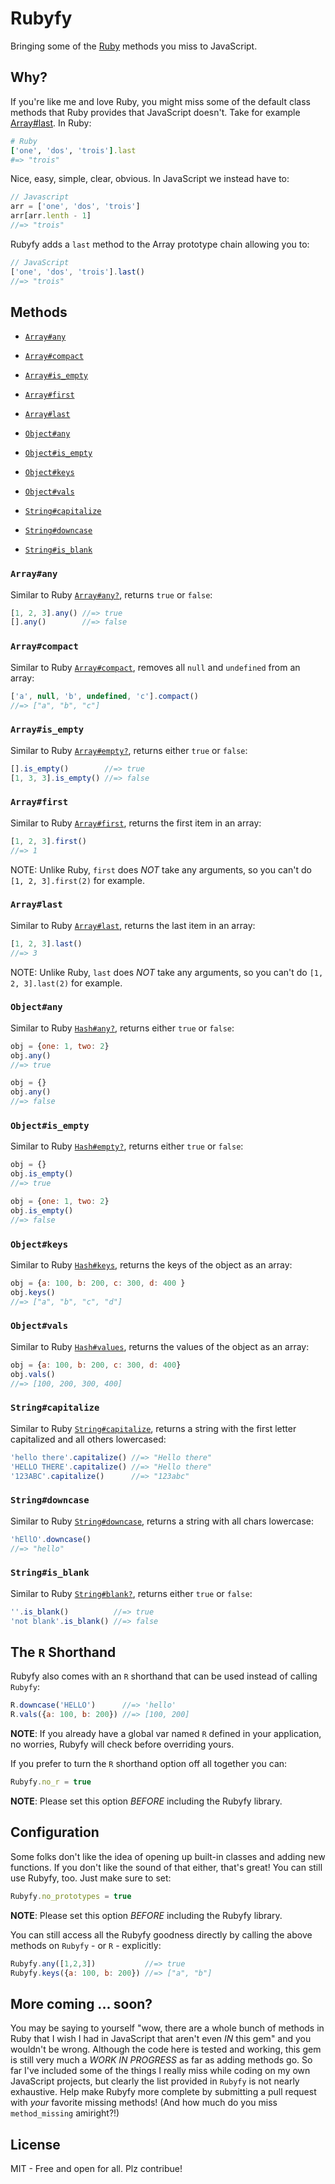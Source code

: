 # Rubyfy
Bringing some of the [Ruby](https://www.ruby-lang.org/en) methods you miss to JavaScript.

## Why?
If you're like me and love Ruby, you might miss some of the default class methods that Ruby provides that JavaScript doesn't. Take for example [Array#last](https://apidock.com/ruby/Array/last). In Ruby:
```ruby
# Ruby
['one', 'dos', 'trois'].last
#=> "trois"
```
Nice, easy, simple, clear, obvious. In JavaScript we instead have to:
```javascript
// Javascript
arr = ['one', 'dos', 'trois']
arr[arr.lenth - 1]
//=> "trois"
```
Rubyfy adds a `last` method to the Array prototype chain allowing you to:
```javascript
// JavaScript
['one', 'dos', 'trois'].last()
//=> "trois"
```

## Methods
- [`Array#any`](#arrayany)
- [`Array#compact`](#arraycompact)
- [`Array#is_empty`](#arrayis_empty)
- [`Array#first`](#arrayfirst)
- [`Array#last`](#arraylast)

- [`Object#any`](#objectany)
- [`Object#is_empty`](#objectis_empty)
- [`Object#keys`](#objectkeys)
- [`Object#vals`](#objectvals)

- [`String#capitalize`](#stringcapitalize)
- [`String#downcase`](#stringdowncase)
- [`String#is_blank`](#stringis_blank)

### `Array#any`
Similar to Ruby [`Array#any?`](https://apidock.com/ruby/Enumerable/any%3F), returns `true` or `false`:
```javascript
[1, 2, 3].any() //=> true
[].any()        //=> false
```

### `Array#compact`
Similar to Ruby [`Array#compact`](https://apidock.com/ruby/Array/compact), removes all `null` and `undefined` from an array:
```javascript
['a', null, 'b', undefined, 'c'].compact()
//=> ["a", "b", "c"]
```

### `Array#is_empty`
Similar to Ruby [`Array#empty?`](https://apidock.com/ruby/Array/empty%3F), returns either `true` or `false`:
```javascript
[].is_empty()        //=> true
[1, 3, 3].is_empty() //=> false
```

### `Array#first`
Similar to Ruby [`Array#first`](https://apidock.com/ruby/Array/first), returns the first item in an array:
```javascript
[1, 2, 3].first()
//=> 1
```
NOTE: Unlike Ruby, `first` does _NOT_ take any arguments, so you can't do `[1, 2, 3].first(2)` for example.

### `Array#last`
Similar to Ruby [`Array#last`](https://apidock.com/ruby/Array/last), returns the last item in an array:
```javascript
[1, 2, 3].last()
//=> 3
```
NOTE: Unlike Ruby, `last` does _NOT_ take any arguments, so you can't do `[1, 2, 3].last(2)` for example.


### `Object#any`
Similar to Ruby [`Hash#any?`](https://apidock.com/ruby/Enumerable/any%3F), returns either `true` or `false`:
```javascript
obj = {one: 1, two: 2}
obj.any()
//=> true

obj = {}
obj.any()
//=> false
```

### `Object#is_empty`
Similar to Ruby [`Hash#empty?`](https://apidock.com/ruby/Enumerable/empty%3F), returns either `true` or `false`:
```javascript
obj = {}
obj.is_empty()
//=> true

obj = {one: 1, two: 2}
obj.is_empty()
//=> false
```

### `Object#keys`
Similar to Ruby [`Hash#keys`](https://apidock.com/ruby/Hash/keys), returns the keys of the object as an array:
```javascript
obj = {a: 100, b: 200, c: 300, d: 400 }
obj.keys()
//=> ["a", "b", "c", "d"]
```

### `Object#vals`
Similar to Ruby [`Hash#values`](https://apidock.com/ruby/Hash/values), returns the values of the object as an array:
```javascript
obj = {a: 100, b: 200, c: 300, d: 400}
obj.vals()
//=> [100, 200, 300, 400]
```

### `String#capitalize`
Similar to Ruby [`String#capitalize`](https://apidock.com/ruby/String/capitalize), returns a string with the first letter capitalized and all others lowercased:
```javascript
'hello there'.capitalize() //=> "Hello there"
'HELLO THERE'.capitalize() //=> "Hello there"
'123ABC'.capitalize()      //=> "123abc"
```

### `String#downcase`
Similar to Ruby [`String#downcase`](https://apidock.com/ruby/String/downcase), returns a string with all chars lowercase:
```javascript
'hEllO'.downcase()
//=> "hello"
```

### `String#is_blank`
Similar to Ruby [`String#blank?`](https://apidock.com/rails/Object/blank%3F), returns either `true` or `false`:
```javascript
''.is_blank()          //=> true
'not blank'.is_blank() //=> false
```

## The `R` Shorthand
Rubyfy also comes with an `R` shorthand that can be used instead of calling `Rubyfy`:
```javascript
R.downcase('HELLO')      //=> 'hello'
R.vals({a: 100, b: 200}) //=> [100, 200]
```
**NOTE**: If you already have a global var named `R` defined in your application, no worries, Rubyfy will check before overriding yours.

If you prefer to turn the `R` shorthand option off all together you can:
```javascript
Rubyfy.no_r = true
```
**NOTE**: Please set this option _BEFORE_ including the Rubyfy library.

## Configuration
Some folks don't like the idea of opening up built-in classes and adding new functions. If you don't like the sound of that either, that's great! You can still use Rubyfy, too. Just make sure to set:
```javascript
Rubyfy.no_prototypes = true
```
**NOTE**: Please set this option _BEFORE_ including the Rubyfy library.

You can still access all the Rubyfy goodness directly by calling the above methods on `Rubyfy` - or `R` - explicitly:
```javascript
Rubyfy.any([1,2,3])           //=> true
Rubyfy.keys({a: 100, b: 200}) //=> ["a", "b"]
```

## More coming ... soon?
You may be saying to yourself "wow, there are a whole bunch of methods in Ruby that I wish I had in JavaScript that aren't even _IN_ this gem" and you wouldn't be wrong. Although the code here is tested and working, this gem is still very much a _WORK IN PROGRESS_ as far as adding methods go. So far I've included some of the things I really miss while coding on my own JavaScript projects, but clearly the list provided in `Rubyfy` is not nearly exhaustive. Help make Rubyfy more complete by submitting a pull request with _your_ favorite missing methods! (And how much do you miss `method_missing` amiright?!)

## License
MIT - Free and open for all. Plz contribue! 
